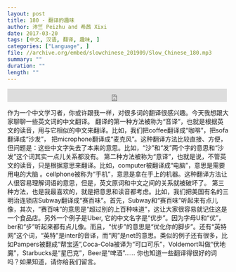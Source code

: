 ```yaml
---
layout: post
title: 180 - 翻译的趣味
author: 沛竺 Peizhu and 希茜 Xixi
date: 2017-03-20
tags: [中文, 汉语, 翻译, 趣味, ]
categories: ["Language", ]
file: //archive.org/embed/slowchinese_201909/Slow_Chinese_180.mp3
summary: ""
duration: ""
length: ""
---
```


<iframe src="https://archive.org/embed/slowchinese_201909/Slow_Chinese_180.mp3" width="500" height="30" frameborder="0" webkitallowfullscreen="true" mozallowfullscreen="true" allowfullscreen></iframe>

作为一个中文学习者，你或许跟我一样，对很多词的翻译很感兴趣。今天我想跟大家聊聊一些英文词的中文翻译。
翻译的第一种方法被称为“音译”，也就是根据英文的读音，用与它相似的中文来翻译。比如，我们把coffee翻译成“咖啡”，把sofa翻译成“沙发”， 把microphone翻译成“麦克风”。这种翻译方法比较直接、方便，但问题是：这些中文字失去了本来的意思。比如，“沙”和“发”两个字的意思和“沙发”这个词其实一点儿关系都没有。
第二种方法被称为“意译”，也就是说，不管英文的读音，只是根据意思来翻译。比如，computer被翻译成“电脑”，意思是需要用电的大脑 。cellphone被称为“手机”，意思是拿在手上的机器。这种翻译方法让人很容易理解词语的意思，但是，英文原词和中文之间的关系就被破坏了。
第三种方法，也是我最喜欢的，就是把意思和读音都考虑。比如，我们把美国有名的三明治连锁店Subway翻译成“赛百味”。首先，Subway和“赛百味”听起来有点儿像，其次，“赛百味”的意思是“超过别的上百种味道”，这让大家很容易就记住这是一个食品店。另外一个例子是Uber,  它的中文名字是“优步”。因为字母U和“优”，ber和“步”听起来都有点儿像。而且，“优步”的意思是“优化你的脚步”。还有“英特网”这个词，“英特”是inter的音译，而“网”是net的意思。类似的例子还有很多，比如Pampers被翻成“帮宝适”,Coca-Cola被译为“可口可乐”，Voldemort叫做“伏地魔”，Starbucks是“星巴克”，Beer是“啤酒”……
你也知道一些翻译得很好的词吗？如果知道，请你给我们留言。
